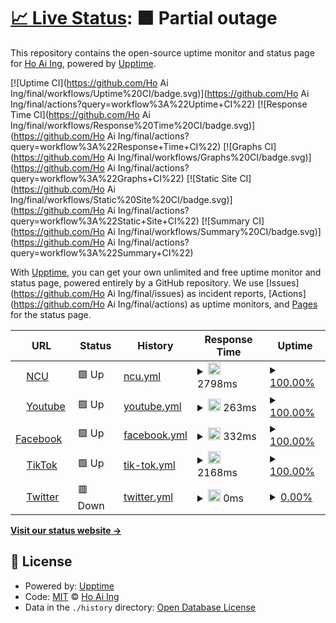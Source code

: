 # [📈 Live Status](https://demo.upptime.js.org): <!--live status--> **🟧 Partial outage**

This repository contains the open-source uptime monitor and status page for [Ho Ai Ing](https://demo.upptime.js.org), powered by [Upptime](https://github.com/upptime/upptime).

[![Uptime CI](https://github.com/Ho Ai Ing/final/workflows/Uptime%20CI/badge.svg)](https://github.com/Ho Ai Ing/final/actions?query=workflow%3A%22Uptime+CI%22)
[![Response Time CI](https://github.com/Ho Ai Ing/final/workflows/Response%20Time%20CI/badge.svg)](https://github.com/Ho Ai Ing/final/actions?query=workflow%3A%22Response+Time+CI%22)
[![Graphs CI](https://github.com/Ho Ai Ing/final/workflows/Graphs%20CI/badge.svg)](https://github.com/Ho Ai Ing/final/actions?query=workflow%3A%22Graphs+CI%22)
[![Static Site CI](https://github.com/Ho Ai Ing/final/workflows/Static%20Site%20CI/badge.svg)](https://github.com/Ho Ai Ing/final/actions?query=workflow%3A%22Static+Site+CI%22)
[![Summary CI](https://github.com/Ho Ai Ing/final/workflows/Summary%20CI/badge.svg)](https://github.com/Ho Ai Ing/final/actions?query=workflow%3A%22Summary+CI%22)

With [Upptime](https://upptime.js.org), you can get your own unlimited and free uptime monitor and status page, powered entirely by a GitHub repository. We use [Issues](https://github.com/Ho Ai Ing/final/issues) as incident reports, [Actions](https://github.com/Ho Ai Ing/final/actions) as uptime monitors, and [Pages](https://demo.upptime.js.org) for the status page.

<!--start: status pages-->
<!-- This summary is generated by Upptime (https://github.com/upptime/upptime) -->
<!-- Do not edit this manually, your changes will be overwritten -->
<!-- prettier-ignore -->
| URL | Status | History | Response Time | Uptime |
| --- | ------ | ------- | ------------- | ------ |
| <img alt="" src="https://favicons.githubusercontent.com/www.ncu.edu.tw" height="13"> [NCU](https://www.ncu.edu.tw/tw/) | 🟩 Up | [ncu.yml](https://github.com/Happyingg/final/commits/HEAD/history/ncu.yml) | <details><summary><img alt="Response time graph" src="./graphs/ncu/response-time-week.png" height="20"> 2798ms</summary><br><a href="https://demo.upptime.js.org/history/ncu"><img alt="Response time 2726" src="https://img.shields.io/endpoint?url=https%3A%2F%2Fraw.githubusercontent.com%2FHappyingg%2Ffinal%2FHEAD%2Fapi%2Fncu%2Fresponse-time.json"></a><br><a href="https://demo.upptime.js.org/history/ncu"><img alt="24-hour response time 2797" src="https://img.shields.io/endpoint?url=https%3A%2F%2Fraw.githubusercontent.com%2FHappyingg%2Ffinal%2FHEAD%2Fapi%2Fncu%2Fresponse-time-day.json"></a><br><a href="https://demo.upptime.js.org/history/ncu"><img alt="7-day response time 2798" src="https://img.shields.io/endpoint?url=https%3A%2F%2Fraw.githubusercontent.com%2FHappyingg%2Ffinal%2FHEAD%2Fapi%2Fncu%2Fresponse-time-week.json"></a><br><a href="https://demo.upptime.js.org/history/ncu"><img alt="30-day response time 2726" src="https://img.shields.io/endpoint?url=https%3A%2F%2Fraw.githubusercontent.com%2FHappyingg%2Ffinal%2FHEAD%2Fapi%2Fncu%2Fresponse-time-month.json"></a><br><a href="https://demo.upptime.js.org/history/ncu"><img alt="1-year response time 2726" src="https://img.shields.io/endpoint?url=https%3A%2F%2Fraw.githubusercontent.com%2FHappyingg%2Ffinal%2FHEAD%2Fapi%2Fncu%2Fresponse-time-year.json"></a></details> | <details><summary><a href="https://demo.upptime.js.org/history/ncu">100.00%</a></summary><a href="https://demo.upptime.js.org/history/ncu"><img alt="All-time uptime 100.00%" src="https://img.shields.io/endpoint?url=https%3A%2F%2Fraw.githubusercontent.com%2FHappyingg%2Ffinal%2FHEAD%2Fapi%2Fncu%2Fuptime.json"></a><br><a href="https://demo.upptime.js.org/history/ncu"><img alt="24-hour uptime 100.00%" src="https://img.shields.io/endpoint?url=https%3A%2F%2Fraw.githubusercontent.com%2FHappyingg%2Ffinal%2FHEAD%2Fapi%2Fncu%2Fuptime-day.json"></a><br><a href="https://demo.upptime.js.org/history/ncu"><img alt="7-day uptime 100.00%" src="https://img.shields.io/endpoint?url=https%3A%2F%2Fraw.githubusercontent.com%2FHappyingg%2Ffinal%2FHEAD%2Fapi%2Fncu%2Fuptime-week.json"></a><br><a href="https://demo.upptime.js.org/history/ncu"><img alt="30-day uptime 100.00%" src="https://img.shields.io/endpoint?url=https%3A%2F%2Fraw.githubusercontent.com%2FHappyingg%2Ffinal%2FHEAD%2Fapi%2Fncu%2Fuptime-month.json"></a><br><a href="https://demo.upptime.js.org/history/ncu"><img alt="1-year uptime 100.00%" src="https://img.shields.io/endpoint?url=https%3A%2F%2Fraw.githubusercontent.com%2FHappyingg%2Ffinal%2FHEAD%2Fapi%2Fncu%2Fuptime-year.json"></a></details>
| <img alt="" src="https://favicons.githubusercontent.com/www.youtube.com" height="13"> [Youtube](https://www.youtube.com/) | 🟩 Up | [youtube.yml](https://github.com/Happyingg/final/commits/HEAD/history/youtube.yml) | <details><summary><img alt="Response time graph" src="./graphs/youtube/response-time-week.png" height="20"> 263ms</summary><br><a href="https://demo.upptime.js.org/history/youtube"><img alt="Response time 296" src="https://img.shields.io/endpoint?url=https%3A%2F%2Fraw.githubusercontent.com%2FHappyingg%2Ffinal%2FHEAD%2Fapi%2Fyoutube%2Fresponse-time.json"></a><br><a href="https://demo.upptime.js.org/history/youtube"><img alt="24-hour response time 257" src="https://img.shields.io/endpoint?url=https%3A%2F%2Fraw.githubusercontent.com%2FHappyingg%2Ffinal%2FHEAD%2Fapi%2Fyoutube%2Fresponse-time-day.json"></a><br><a href="https://demo.upptime.js.org/history/youtube"><img alt="7-day response time 263" src="https://img.shields.io/endpoint?url=https%3A%2F%2Fraw.githubusercontent.com%2FHappyingg%2Ffinal%2FHEAD%2Fapi%2Fyoutube%2Fresponse-time-week.json"></a><br><a href="https://demo.upptime.js.org/history/youtube"><img alt="30-day response time 296" src="https://img.shields.io/endpoint?url=https%3A%2F%2Fraw.githubusercontent.com%2FHappyingg%2Ffinal%2FHEAD%2Fapi%2Fyoutube%2Fresponse-time-month.json"></a><br><a href="https://demo.upptime.js.org/history/youtube"><img alt="1-year response time 296" src="https://img.shields.io/endpoint?url=https%3A%2F%2Fraw.githubusercontent.com%2FHappyingg%2Ffinal%2FHEAD%2Fapi%2Fyoutube%2Fresponse-time-year.json"></a></details> | <details><summary><a href="https://demo.upptime.js.org/history/youtube">100.00%</a></summary><a href="https://demo.upptime.js.org/history/youtube"><img alt="All-time uptime 100.00%" src="https://img.shields.io/endpoint?url=https%3A%2F%2Fraw.githubusercontent.com%2FHappyingg%2Ffinal%2FHEAD%2Fapi%2Fyoutube%2Fuptime.json"></a><br><a href="https://demo.upptime.js.org/history/youtube"><img alt="24-hour uptime 100.00%" src="https://img.shields.io/endpoint?url=https%3A%2F%2Fraw.githubusercontent.com%2FHappyingg%2Ffinal%2FHEAD%2Fapi%2Fyoutube%2Fuptime-day.json"></a><br><a href="https://demo.upptime.js.org/history/youtube"><img alt="7-day uptime 100.00%" src="https://img.shields.io/endpoint?url=https%3A%2F%2Fraw.githubusercontent.com%2FHappyingg%2Ffinal%2FHEAD%2Fapi%2Fyoutube%2Fuptime-week.json"></a><br><a href="https://demo.upptime.js.org/history/youtube"><img alt="30-day uptime 100.00%" src="https://img.shields.io/endpoint?url=https%3A%2F%2Fraw.githubusercontent.com%2FHappyingg%2Ffinal%2FHEAD%2Fapi%2Fyoutube%2Fuptime-month.json"></a><br><a href="https://demo.upptime.js.org/history/youtube"><img alt="1-year uptime 100.00%" src="https://img.shields.io/endpoint?url=https%3A%2F%2Fraw.githubusercontent.com%2FHappyingg%2Ffinal%2FHEAD%2Fapi%2Fyoutube%2Fuptime-year.json"></a></details>
| <img alt="" src="https://favicons.githubusercontent.com/www.facebook.com" height="13"> [Facebook](https://www.facebook.com/) | 🟩 Up | [facebook.yml](https://github.com/Happyingg/final/commits/HEAD/history/facebook.yml) | <details><summary><img alt="Response time graph" src="./graphs/facebook/response-time-week.png" height="20"> 332ms</summary><br><a href="https://demo.upptime.js.org/history/facebook"><img alt="Response time 309" src="https://img.shields.io/endpoint?url=https%3A%2F%2Fraw.githubusercontent.com%2FHappyingg%2Ffinal%2FHEAD%2Fapi%2Ffacebook%2Fresponse-time.json"></a><br><a href="https://demo.upptime.js.org/history/facebook"><img alt="24-hour response time 236" src="https://img.shields.io/endpoint?url=https%3A%2F%2Fraw.githubusercontent.com%2FHappyingg%2Ffinal%2FHEAD%2Fapi%2Ffacebook%2Fresponse-time-day.json"></a><br><a href="https://demo.upptime.js.org/history/facebook"><img alt="7-day response time 332" src="https://img.shields.io/endpoint?url=https%3A%2F%2Fraw.githubusercontent.com%2FHappyingg%2Ffinal%2FHEAD%2Fapi%2Ffacebook%2Fresponse-time-week.json"></a><br><a href="https://demo.upptime.js.org/history/facebook"><img alt="30-day response time 309" src="https://img.shields.io/endpoint?url=https%3A%2F%2Fraw.githubusercontent.com%2FHappyingg%2Ffinal%2FHEAD%2Fapi%2Ffacebook%2Fresponse-time-month.json"></a><br><a href="https://demo.upptime.js.org/history/facebook"><img alt="1-year response time 309" src="https://img.shields.io/endpoint?url=https%3A%2F%2Fraw.githubusercontent.com%2FHappyingg%2Ffinal%2FHEAD%2Fapi%2Ffacebook%2Fresponse-time-year.json"></a></details> | <details><summary><a href="https://demo.upptime.js.org/history/facebook">100.00%</a></summary><a href="https://demo.upptime.js.org/history/facebook"><img alt="All-time uptime 100.00%" src="https://img.shields.io/endpoint?url=https%3A%2F%2Fraw.githubusercontent.com%2FHappyingg%2Ffinal%2FHEAD%2Fapi%2Ffacebook%2Fuptime.json"></a><br><a href="https://demo.upptime.js.org/history/facebook"><img alt="24-hour uptime 100.00%" src="https://img.shields.io/endpoint?url=https%3A%2F%2Fraw.githubusercontent.com%2FHappyingg%2Ffinal%2FHEAD%2Fapi%2Ffacebook%2Fuptime-day.json"></a><br><a href="https://demo.upptime.js.org/history/facebook"><img alt="7-day uptime 100.00%" src="https://img.shields.io/endpoint?url=https%3A%2F%2Fraw.githubusercontent.com%2FHappyingg%2Ffinal%2FHEAD%2Fapi%2Ffacebook%2Fuptime-week.json"></a><br><a href="https://demo.upptime.js.org/history/facebook"><img alt="30-day uptime 100.00%" src="https://img.shields.io/endpoint?url=https%3A%2F%2Fraw.githubusercontent.com%2FHappyingg%2Ffinal%2FHEAD%2Fapi%2Ffacebook%2Fuptime-month.json"></a><br><a href="https://demo.upptime.js.org/history/facebook"><img alt="1-year uptime 100.00%" src="https://img.shields.io/endpoint?url=https%3A%2F%2Fraw.githubusercontent.com%2FHappyingg%2Ffinal%2FHEAD%2Fapi%2Ffacebook%2Fuptime-year.json"></a></details>
| <img alt="" src="https://favicons.githubusercontent.com/www.douyin.com" height="13"> [TikTok](https://www.douyin.com/) | 🟩 Up | [tik-tok.yml](https://github.com/Happyingg/final/commits/HEAD/history/tik-tok.yml) | <details><summary><img alt="Response time graph" src="./graphs/tik-tok/response-time-week.png" height="20"> 2168ms</summary><br><a href="https://demo.upptime.js.org/history/tik-tok"><img alt="Response time 1503" src="https://img.shields.io/endpoint?url=https%3A%2F%2Fraw.githubusercontent.com%2FHappyingg%2Ffinal%2FHEAD%2Fapi%2Ftik-tok%2Fresponse-time.json"></a><br><a href="https://demo.upptime.js.org/history/tik-tok"><img alt="24-hour response time 906" src="https://img.shields.io/endpoint?url=https%3A%2F%2Fraw.githubusercontent.com%2FHappyingg%2Ffinal%2FHEAD%2Fapi%2Ftik-tok%2Fresponse-time-day.json"></a><br><a href="https://demo.upptime.js.org/history/tik-tok"><img alt="7-day response time 2168" src="https://img.shields.io/endpoint?url=https%3A%2F%2Fraw.githubusercontent.com%2FHappyingg%2Ffinal%2FHEAD%2Fapi%2Ftik-tok%2Fresponse-time-week.json"></a><br><a href="https://demo.upptime.js.org/history/tik-tok"><img alt="30-day response time 1503" src="https://img.shields.io/endpoint?url=https%3A%2F%2Fraw.githubusercontent.com%2FHappyingg%2Ffinal%2FHEAD%2Fapi%2Ftik-tok%2Fresponse-time-month.json"></a><br><a href="https://demo.upptime.js.org/history/tik-tok"><img alt="1-year response time 1503" src="https://img.shields.io/endpoint?url=https%3A%2F%2Fraw.githubusercontent.com%2FHappyingg%2Ffinal%2FHEAD%2Fapi%2Ftik-tok%2Fresponse-time-year.json"></a></details> | <details><summary><a href="https://demo.upptime.js.org/history/tik-tok">100.00%</a></summary><a href="https://demo.upptime.js.org/history/tik-tok"><img alt="All-time uptime 100.00%" src="https://img.shields.io/endpoint?url=https%3A%2F%2Fraw.githubusercontent.com%2FHappyingg%2Ffinal%2FHEAD%2Fapi%2Ftik-tok%2Fuptime.json"></a><br><a href="https://demo.upptime.js.org/history/tik-tok"><img alt="24-hour uptime 100.00%" src="https://img.shields.io/endpoint?url=https%3A%2F%2Fraw.githubusercontent.com%2FHappyingg%2Ffinal%2FHEAD%2Fapi%2Ftik-tok%2Fuptime-day.json"></a><br><a href="https://demo.upptime.js.org/history/tik-tok"><img alt="7-day uptime 100.00%" src="https://img.shields.io/endpoint?url=https%3A%2F%2Fraw.githubusercontent.com%2FHappyingg%2Ffinal%2FHEAD%2Fapi%2Ftik-tok%2Fuptime-week.json"></a><br><a href="https://demo.upptime.js.org/history/tik-tok"><img alt="30-day uptime 100.00%" src="https://img.shields.io/endpoint?url=https%3A%2F%2Fraw.githubusercontent.com%2FHappyingg%2Ffinal%2FHEAD%2Fapi%2Ftik-tok%2Fuptime-month.json"></a><br><a href="https://demo.upptime.js.org/history/tik-tok"><img alt="1-year uptime 100.00%" src="https://img.shields.io/endpoint?url=https%3A%2F%2Fraw.githubusercontent.com%2FHappyingg%2Ffinal%2FHEAD%2Fapi%2Ftik-tok%2Fuptime-year.json"></a></details>
| <img alt="" src="https://favicons.githubusercontent.com/abcdsdfsrff" height="13"> [Twitter](https://abcdsdfsrff) | 🟥 Down | [twitter.yml](https://github.com/Happyingg/final/commits/HEAD/history/twitter.yml) | <details><summary><img alt="Response time graph" src="./graphs/twitter/response-time-week.png" height="20"> 0ms</summary><br><a href="https://demo.upptime.js.org/history/twitter"><img alt="Response time 0" src="https://img.shields.io/endpoint?url=https%3A%2F%2Fraw.githubusercontent.com%2FHappyingg%2Ffinal%2FHEAD%2Fapi%2Ftwitter%2Fresponse-time.json"></a><br><a href="https://demo.upptime.js.org/history/twitter"><img alt="24-hour response time 0" src="https://img.shields.io/endpoint?url=https%3A%2F%2Fraw.githubusercontent.com%2FHappyingg%2Ffinal%2FHEAD%2Fapi%2Ftwitter%2Fresponse-time-day.json"></a><br><a href="https://demo.upptime.js.org/history/twitter"><img alt="7-day response time 0" src="https://img.shields.io/endpoint?url=https%3A%2F%2Fraw.githubusercontent.com%2FHappyingg%2Ffinal%2FHEAD%2Fapi%2Ftwitter%2Fresponse-time-week.json"></a><br><a href="https://demo.upptime.js.org/history/twitter"><img alt="30-day response time 0" src="https://img.shields.io/endpoint?url=https%3A%2F%2Fraw.githubusercontent.com%2FHappyingg%2Ffinal%2FHEAD%2Fapi%2Ftwitter%2Fresponse-time-month.json"></a><br><a href="https://demo.upptime.js.org/history/twitter"><img alt="1-year response time 0" src="https://img.shields.io/endpoint?url=https%3A%2F%2Fraw.githubusercontent.com%2FHappyingg%2Ffinal%2FHEAD%2Fapi%2Ftwitter%2Fresponse-time-year.json"></a></details> | <details><summary><a href="https://demo.upptime.js.org/history/twitter">0.00%</a></summary><a href="https://demo.upptime.js.org/history/twitter"><img alt="All-time uptime 0.00%" src="https://img.shields.io/endpoint?url=https%3A%2F%2Fraw.githubusercontent.com%2FHappyingg%2Ffinal%2FHEAD%2Fapi%2Ftwitter%2Fuptime.json"></a><br><a href="https://demo.upptime.js.org/history/twitter"><img alt="24-hour uptime 0.00%" src="https://img.shields.io/endpoint?url=https%3A%2F%2Fraw.githubusercontent.com%2FHappyingg%2Ffinal%2FHEAD%2Fapi%2Ftwitter%2Fuptime-day.json"></a><br><a href="https://demo.upptime.js.org/history/twitter"><img alt="7-day uptime 0.00%" src="https://img.shields.io/endpoint?url=https%3A%2F%2Fraw.githubusercontent.com%2FHappyingg%2Ffinal%2FHEAD%2Fapi%2Ftwitter%2Fuptime-week.json"></a><br><a href="https://demo.upptime.js.org/history/twitter"><img alt="30-day uptime 0.00%" src="https://img.shields.io/endpoint?url=https%3A%2F%2Fraw.githubusercontent.com%2FHappyingg%2Ffinal%2FHEAD%2Fapi%2Ftwitter%2Fuptime-month.json"></a><br><a href="https://demo.upptime.js.org/history/twitter"><img alt="1-year uptime 0.00%" src="https://img.shields.io/endpoint?url=https%3A%2F%2Fraw.githubusercontent.com%2FHappyingg%2Ffinal%2FHEAD%2Fapi%2Ftwitter%2Fuptime-year.json"></a></details>

<!--end: status pages-->

[**Visit our status website →**](https://demo.upptime.js.org)

## 📄 License

- Powered by: [Upptime](https://github.com/upptime/upptime)
- Code: [MIT](./LICENSE) © [Ho Ai Ing](https://demo.upptime.js.org)
- Data in the `./history` directory: [Open Database License](https://opendatacommons.org/licenses/odbl/1-0/)
